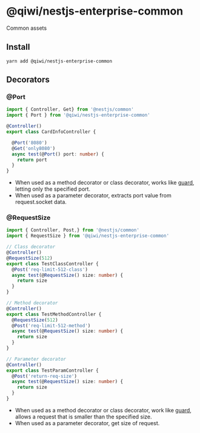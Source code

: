 # @qiwi/nestjs-enterprise-common
Common assets

## Install
```shell script
yarn add @qiwi/nestjs-enterprise-common
```
## Decorators
### @Port
```typescript
import { Controller, Get} from '@nestjs/common'
import { Port } from '@qiwi/nestjs-enterprise-common'

@Controller()
export class CardInfoController {

  @Port('8080')
  @Get('only8080')
  async test(@Port() port: number) {
    return port
  }
}
```

- When used as a method decorator or class decorator, works like [guard](https://docs.nestjs.com/guards), letting only the specified port.
- When used as a parameter decorator, extracts port value from request.socket data.  

### @RequestSize
```typescript
import { Controller, Post,} from '@nestjs/common'
import { RequestSize } from '@qiwi/nestjs-enterprise-common'

// Class decorator
@Controller()
@RequestSize(512)
export class TestClassController {
  @Post('req-limit-512-class')
  async test(@RequestSize() size: number) {
    return size
  }
}

// Method decorator
@Controller()
export class TestMethodController {
  @RequestSize(512)
  @Post('req-limit-512-method')
  async test(@RequestSize() size: number) {
    return size
  }
}

// Parameter decorator
@Controller()
export class TestParamController {
  @Post('return-req-size')
  async test(@RequestSize() size: number) {
    return size
  }
}
```

- When used as a method decorator or class decorator, work like [guard](https://docs.nestjs.com/guards), allows a request that is smaller than the specified size.
- When used as a parameter decorator, get size of request.   

